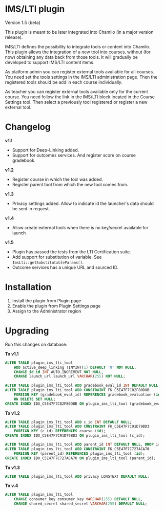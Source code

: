 IMS/LTI plugin
===

Version 1.5 (beta)

This plugin is meant to be later integrated into Chamilo (in a major version
release).

IMS/LTI defines the possibility to integrate tools or content into Chamilo.
This plugin allows the integration of a new tool into courses, without (for now)
obtaining any data back from those tools.
It will gradually be developed to support IMS/LTI content items.

As platform admin you can register external tools available for all courses.
You need set the tools settings in the IMS/LTI administration page.
Then the registered tools should be add in each course individually.

As teacher you can register external tools available only for the current
course. You need follow the link in the IMS/LTI block located in the Course
Settings tool. Then select a previously tool registered or register a new
external tool.

# Changelog

**v1.1**
* Support for Deep-Linking added.
* Support for outcomes services. And register score on course gradebook.

**v1.2**
* Register course in which the tool was added.
* Register parent tool from which the new tool comes from.

**v1.3**
* Privacy settings added. Allow to indicate id the launcher's data
  should be sent in request.
  
**v1.4**
* Allow create external tools when there is no key/secret available for launch

**v1.5**
* Plugin has passed the tests from the LTI Certification suite.
* Add support for substitution of variable.
  See `ImsLti::getSubstitutableParams()`.
* Outcome services has a unique URL and sourced ID.

# Installation

1. Install the plugin from Plugin page
2. Enable the plugin from Plugin Settings page
3. Assign to the Administrator region

# Upgrading

Run this changes on database:

**To v1.1**
```sql
ALTER TABLE plugin_ims_lti_tool
    ADD active_deep_linking TINYINT(1) DEFAULT '0' NOT NULL,
    CHANGE id id INT AUTO_INCREMENT NOT NULL,
    CHANGE launch_url launch_url VARCHAR(255) NOT NULL;
    
ALTER TABLE plugin_ims_lti_tool ADD gradebook_eval_id INT DEFAULT NULL;
ALTER TABLE plugin_ims_lti_tool ADD CONSTRAINT FK_C5E47F7C82F80D8B
    FOREIGN KEY (gradebook_eval_id) REFERENCES gradebook_evaluation (id)
    ON DELETE SET NULL;
CREATE INDEX IDX_C5E47F7C82F80D8B ON plugin_ims_lti_tool (gradebook_eval_id);
```

**To v1.2**
```sql
ALTER TABLE plugin_ims_lti_tool ADD c_id INT DEFAULT NULL;
ALTER TABLE plugin_ims_lti_tool ADD CONSTRAINT FK_C5E47F7C91D79BD3
    FOREIGN KEY (c_id) REFERENCES course (id);
CREATE INDEX IDX_C5E47F7C91D79BD3 ON plugin_ims_lti_tool (c_id);

ALTER TABLE plugin_ims_lti_tool ADD parent_id INT DEFAULT NULL, DROP is_global;
ALTER TABLE plugin_ims_lti_tool ADD CONSTRAINT FK_C5E47F7C727ACA70
    FOREIGN KEY (parent_id) REFERENCES plugin_ims_lti_tool (id);
CREATE INDEX IDX_C5E47F7C727ACA70 ON plugin_ims_lti_tool (parent_id);
```

**To v1.3**
```sql
ALTER TABLE plugin_ims_lti_tool ADD privacy LONGTEXT DEFAULT NULL;
```

**To v.4**
```sql
ALTER TABLE plugin_ims_lti_tool
    CHANGE consumer_key consumer_key VARCHAR(255) DEFAULT NULL,
    CHANGE shared_secret shared_secret VARCHAR(255) DEFAULT NULL;
```
